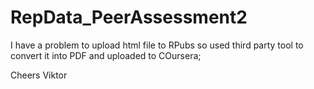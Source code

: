 # RepData_PeerAssessment2

I have a problem to upload html file to RPubs so used third party tool to convert it into PDF and uploaded to COursera;

Cheers
Viktor